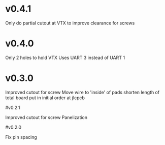 # v0.4.1
Only do partial cutout at VTX to improve clearance for screws

# v0.4.0
Only 2 holes to hold VTX
Uses UART 3 instead of UART 1

# v0.3.0
Improved cutout for screw
Move wire to 'inside' of pads
shorten length of total board
put in initial order at jlcpcb

#v0.2.1

Improved cutout for screw
Panelization

#v0.2.0

Fix pin spacing
